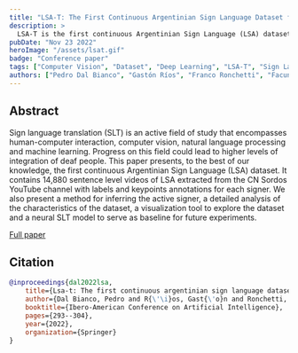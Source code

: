 ```yaml
---
title: "LSA-T: The First Continuous Argentinian Sign Language Dataset for Sign Language Translation"
description: >
  LSA-T is the first continuous Argentinian Sign Language (LSA) dataset. It contains ~22 hs of video extracted from the CN Sordos YouTube channel with Spanish subtitles, joints for each signer, and the inferred signer if there is more than one person in a clip. Videos are in 30 FPS full HD (1920x1080). We've also developed https://app.seni.ar, a platform for exploring, validating, and augmenting LSA-T.
pubDate: "Nov 23 2022"
heroImage: "/assets/lsat.gif"
badge: "Conference paper"
tags: ["Computer Vision", "Dataset", "Deep Learning", "LSA-T", "Sign Language Translation"]
authors: ["Pedro Dal Bianco", "Gastón Ríos", "Franco Ronchetti", "Facundo Quiroga", "Oscar Stanchi", "Waldo Hasperué", "Alejandro Rosete"]
---
```


## Abstract

Sign language translation (SLT) is an active field of study that encompasses human-computer interaction, computer vision, natural language processing and machine learning. Progress on this field could lead to higher levels of integration of deaf people. This paper presents, to the best of our knowledge, the first continuous Argentinian Sign Language (LSA) dataset. It contains 14,880 sentence level videos of LSA extracted from the CN Sordos YouTube channel with labels and keypoints annotations for each signer. We also present a method for inferring the active signer, a detailed analysis of the characteristics of the dataset, a visualization tool to explore the dataset and a neural SLT model to serve as baseline for future experiments.

<div class="mt-8">
    <a class="btn" href="https://link.springer.com/chapter/10.1007/978-3-031-22419-5_25" target="_blank"> Full paper</a>
</div>

## Citation

```bibtex
@inproceedings{dal2022lsa,
    title={Lsa-t: The first continuous argentinian sign language dataset for sign language translation},
    author={Dal Bianco, Pedro and R{\'\i}os, Gast{\'o}n and Ronchetti, Franco and Quiroga, Facundo and Stanchi, Oscar and Hasperu{\'e}, Waldo and Rosete, Alejandro},
    booktitle={Ibero-American Conference on Artificial Intelligence},
    pages={293--304},
    year={2022},
    organization={Springer}
}
